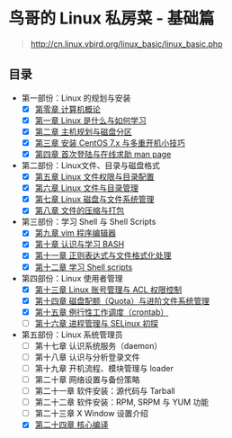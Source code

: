 # 鸟哥的 Linux 私房菜 - 基础篇

> <http://cn.linux.vbird.org/linux_basic/linux_basic.php>

## 目录

- 第一部份：Linux 的规划与安装
  - [x] [第零章 计算机概论](00_introduction_to_computer)
  - [x] [第一章 Linux 是什么与如何学习](01_what_is_linux_and_how_to_learn)
  - [x] [第二章 主机规划与磁盘分区](02_planning_and_partition)
  - [x] [第三章 安装 CentOS 7.x 与多重开机小技巧](03_install_centos_and_multi_os)
  - [x] [第四章 首次登陆与在线求助 man page](04_first_login_and_man)
- 第二部份：Linux文件、目录与磁盘格式
  - [x] [第五章 Linux 文件权限与目录配置](05_linux_file_permission)
  - [x] [第六章 Linux 文件与目录管理](06_linux_file_and_directory)
  - [x] [第七章 Linux 磁盘与文件系统管理](07_linux_filesystem)
  - [x] [第八章 文件的压缩与打包](08_file_compressing_packaging)
- 第三部份：学习 Shell 与 Shell Scripts
  - [x] [第九章 vim 程序编辑器](09_vim_editor)
  - [x] [第十章 认识与学习 BASH](10_learn_bash)
  - [x] [第十一章 正则表达式与文件格式化处理](11_regex_and_format)
  - [x] [第十二章 学习 Shell scripts](12_shell_scripts)
- 第四部份：Linux 使用者管理
  - [x] [第十三章 Linux 账号管理与 ACL 权限控制](13_account_and_acl)
  - [x] [第十四章 磁盘配额（Quota）与进阶文件系统管理](14_disk_quota_and_fs_management)
  - [x] [第十五章 例行性工作调度（crontab）](15_crontab)
  - [ ] [第十六章 进程管理与 SELinux 初探](16_process_and_selinux)
- 第五部份：Linux 系统管理员
  - [ ] 第十七章 认识系统服务（daemon）
  - [ ] 第十八章 认识与分析登录文件
  - [ ] 第十九章 开机流程、模块管理与 loader
  - [ ] 第二十章 网络设置与备份策略
  - [ ] 第二十一章 软件安装：源代码与 Tarball
  - [ ] 第二十二章 软件安装：RPM, SRPM 与 YUM 功能
  - [ ] 第二十三章 X Window 设置介绍
  - [x] [第二十四章 核心编译](24_kernel_compiling)
